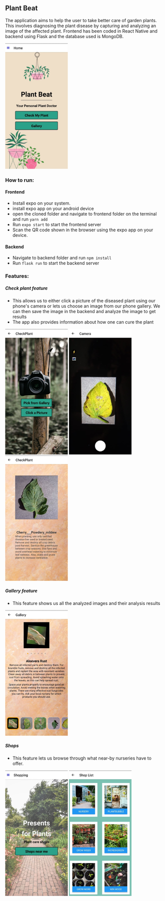 ## Plant Beat 

The application aims to help the user to take better care of garden plants. 
This involves diagnosing the plant disease by capturing and analyzing an image of the affected plant. Frontend has been coded in React Native and backend using Flask and the database used is MongoDB.

<img src="/screenshots/home.jpeg" width="200" height="400">

### How to run:

#### Frontend
- Install expo on your system.
- install expo app on your android device
- open the cloned folder and navigate to frontend folder on the terminal and run `yarn add`
- Run `expo start` to start the frontend server
- Scan the QR code shown in the browser using the expo app on your device.
#### Backend
- Navigate to backend folder and run `npm install`
- Run `flask run` to start the backend server


### Features:
##### Check plant feature
- This allows us to either click a picture of the diseased plant using our phone's camera or lets us choose an image from our phone gallery. We can then save the image in the backend and analyze the image to get results
- The app also provides information about how one can cure the plant​

<img src="/screenshots/checkplant.jpeg" width="200" height="400"> <img src="/screenshots/checkplant_camera.jpeg" width="200" height="400"> <img src="/screenshots/checkplant_analyze.jpeg" width="200" height="400">


##### Gallery feature
- This feature shows us all the analyzed images and their analysis results​

<img src="/screenshots/gallery.jpeg" width="200" height="400">

##### Shops
- This feature lets us browse through what near-by nurseries have to offer.

<img src="/screenshots/shop_home.jpeg" width="200" height="400"> <img src="/screenshots/shops.jpeg" width="200" height="400">
